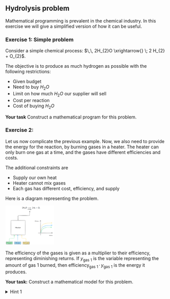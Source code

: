 ## Hydrolysis problem

Mathematical programming is prevalent in the chemical industry. In this exercise we will give a simplified version of how it can be useful. 

### Exercise 1: Simple problem

Consider a simple chemical process: $\,\, 2H_{2}O \xrightarrow{} \; 2 H_{2} + O_{2}$.

The objective is to produce as much hydrogen as possible with the following restrictions:

- Given budget
- Need to buy $H_{2}O$
- Limit on how much $H_{2}O$ our supplier will sell
- Cost per reaction
- Cost of buying $H_{2}O$

**Your task** Construct a mathematical program for this problem.
    
### Exercise 2: 

Let us now complicate the previous example. Now, we also need to provide the energy for the reaction, by burning gases in a heater. 
The heater can only burn one gas at a time, and the gases have different efficiencies and costs.

The additional constraints are

- Supply our own heat
- Heater cannot mix gases
- Each gas has different cost, efficiency, and supply 

Here is a diagram representing the problem.

<img title="diagram1" src="diagram1.png" width=30% height=auto>

The efficiency of the gases is given as a multiplier to their efficiency, representing diminishing returns. If $y_{\text{gas 1}}$ is the variable representing the amount of gas 1 burned, then $\text{efficiency}_{\text{gas 1}} \, \cdot \, y_{\text{gas 1}}$ is the energy it produces. 

**Your task:** Construct a mathematical model for this problem.

<details>
    <summary>Hint 1</summary>
    If we add a binary variable to each of the gases stating whether we buy them or not, we can enforce the "only one gas" by saying that their sum is at most one.
</details>